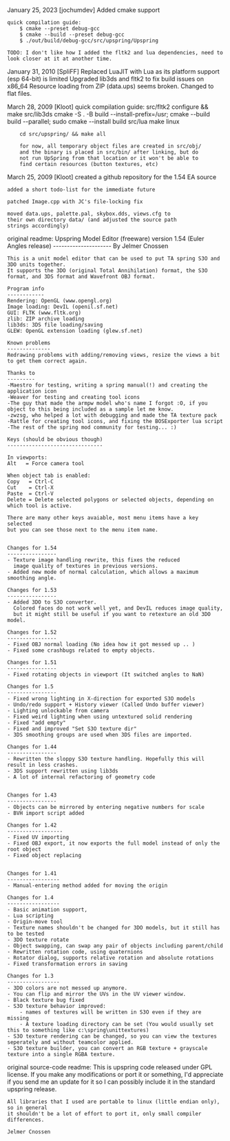 January 25, 2023 [jochumdev]
	Added cmake support

	quick compilation guide:
		$ cmake --preset debug-gcc 
		$ cmake --build --preset debug-gcc
		$ ./out/build/debug-gcc/src/upspring/Upspring

	TODO: I don't like how I added the fltk2 and lua dependencies, need to look closer at it at another time.

January 31, 2010 [SpliFF]
	Replaced LuaJIT with Lua as its platform support (esp 64-bit) is limited
	Upgraded lib3ds and fltk2 to fix build issues on x86_64
	Resource loading from ZIP (data.ups) seems broken. Changed to flat files.

March 28, 2009 [Kloot]
	quick compilation guide:
		src/fltk2          configure && make
		src/lib3ds         cmake -S . -B build --install-prefix=/usr; cmake --build build --parallel; sudo cmake --install build
		src/lua            make linux

		cd src/upspring/ && make all

		for now, all temporary object files are created in src/obj/
		and the binary is placed in src/bin/ after linking, but do
		not run UpSpring from that location or it won't be able to
		find certain resources (button textures, etc)

March 25, 2009 [Kloot]
	created a github repository for the 1.54 EA source

	added a short todo-list for the immediate future

	patched Image.cpp with JC's file-locking fix

	moved data.ups, palette.pal, skybox.dds, views.cfg to
	their own directory data/ (and adjusted the source path
	strings accordingly)



original readme:
	Upspring Model Editor (freeware)
	version 1.54 (Euler Angles release)
	---------------------
	By Jelmer Cnossen

	This is a unit model editor that can be used to put TA spring S3O and 3DO units together.
	It supports the 3DO (original Total Annihilation) format, the S3O format, and 3DS format and Wavefront OBJ format.

	Program info
	------------
	Rendering: OpenGL (www.opengl.org)
	Image loading: DevIL (openil.sf.net)
	GUI: FLTK (www.fltk.org)
	zlib: ZIP archive loading
	lib3ds: 3DS file loading/saving
	GLEW: OpenGL extension loading (glew.sf.net)

	Known problems
	--------------
	Redrawing problems with adding/removing views, resize the views a bit to get them correct again.

	Thanks to
	---------
	-Maestro for testing, writing a spring manual(!) and creating the application icon
	-Weaver for testing and creating tool icons
	-The guy that made the armpw model who's name I forgot :O, if you object to this being included as a sample let me know.
	-zwzsg, who helped a lot with debugging and made the TA texture pack
	-Rattle for creating tool icons, and fixing the BOSExporter lua script
	-The rest of the spring mod community for testing... :)

	Keys (should be obvious though)
	-------------------------------

	In viewports:
	Alt   = Force camera tool

	When object tab is enabled:
	Copy   = Ctrl-C
	Cut    = Ctrl-X
	Paste  = Ctrl-V
	Delete = Delete selected polygons or selected objects, depending on which tool is active.

	There are many other keys avaiable, most menu items have a key selected 
	but you can see those next to the menu item name.


	Changes for 1.54
	----------------
	- Texture image handling rewrite, this fixes the reduced
	  image quality of textures in previous versions.
	- Added new mode of normal calculation, which allows a maximum smoothing angle. 

	Changes for 1.53
	----------------
	- Added 3DO to S3O converter. 
	  Colored faces do not work well yet, and DevIL reduces image quality,
	  but it might still be useful if you want to retexture an old 3DO model.

	Changes for 1.52
	----------------
	- Fixed OBJ normal loading (No idea how it got messed up .. )
	- Fixed some crashbugs related to empty objects.

	Changes for 1.51
	----------------
	- Fixed rotating objects in viewport (It switched angles to NaN)

	Changes for 1.5
	----------------
	- Fixed wrong lighting in X-direction for exported S3O models
	- Undo/redo support + History viewer (Called Undo buffer viewer)
	- Lighting unlockable from camera
	- Fixed weird lighting when using untextured solid rendering
	- Fixed "add empty"
	- Fixed and improved "Set S3O texture dir"
	- 3DS smoothing groups are used when 3DS files are imported.

	Changes for 1.44
	----------------
	- Rewritten the sloppy S3O texture handling. Hopefully this will result in less crashes.
	- 3DS support rewritten using lib3ds
	- A lot of internal refactoring of geometry code


	Changes for 1.43
	----------------
	- Objects can be mirrored by entering negative numbers for scale
	- BVH import script added

	Changes for 1.42
	------------------
	- Fixed UV importing
	- Fixed OBJ export, it now exports the full model instead of only the root object
	- Fixed object replacing


	Changes for 1.41
	-----------------
	- Manual-entering method added for moving the origin

	Changes for 1.4
	-----------------
	- Basic animation support, 
	- Lua scripting
	- Origin-move tool
	- Texture names shouldn't be changed for 3DO models, but it still has to be tested
	- 3DO texture rotate
	- Object swapping, can swap any pair of objects including parent/child
	- Rewritten rotation code, using quaternions
	- Rotator dialog, supports relative rotation and absolute rotations
	- Fixed transformation errors in saving

	Changes for 1.3
	-----------------
	- 3DO colors are not messed up anymore. 
	- You can flip and mirror the UVs in the UV viewer window.
	- Black texture bug fixed
	- S3O texture behavior improved: 
		- names of textures will be written in S3O even if they are missing
		- A texture loading directory can be set (You would usually set this to something like c:\spring\unittextures)
	- S3O texture rendering can be changed, so you can view the textures seperately and without teamcolor applied.
	- S3O texture builder, you can convert an RGB texture + grayscale texture into a single RGBA texture.

original source-code readme:
	This is upspring code released under GPL license.
	If you make any modifications or port it or something, I'd appreciate if you send me
	an update for it so I can possibly include it in the standard upspring release.

	All libraries that I used are portable to linux (little endian only), so in general
	it shouldn't be a lot of effort to port it, only small compiler differences.

	Jelmer Cnossen
